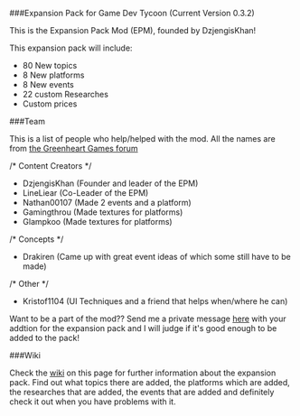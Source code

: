 ###Expansion Pack for Game Dev Tycoon (Current Version 0.3.2)

This is the Expansion Pack Mod (EPM), founded by DzjengisKhan!

This expansion pack will include:
  - 80 New topics
  - 8 New platforms
  - 8 New events
  - 22 custom Researches
  - Custom prices


###Team

This is a list of people who help/helped with the mod. All the names are from [the Greenheart Games forum](http://forum.greenheartgames.com/)

/* Content Creators */
  - DzjengisKhan (Founder and leader of the EPM)
  - LineLiear (Co-Leader of the EPM)
  - Nathan00107 (Made 2 events and a platform)
  - Gamingthrou (Made textures for platforms)
  - Glampkoo (Made textures for platforms)
  
/* Concepts */
  - Drakiren (Came up with great event ideas of which some still have to be made)
  
/* Other */
  - Kristof1104 (UI Techniques and a friend that helps when/where he can)

Want to be a part of the mod?? Send me a private message [here](http://forum.greenheartgames.com/users/dzjengiskhan/activity)
with your addtion for the expansion pack and I will judge if it's good enough to be added to the pack!

###Wiki

Check the [wiki](https://github.com/DzjengisKhan/GDT-Expansion-Pack/wiki "Wiki") on this page for further information about the expansion pack. Find out what topics there are added,
the platforms which are added, the researches that are added, the events that are added and definitely check
it out when you have problems with it.
